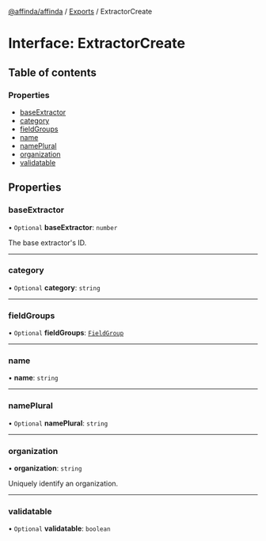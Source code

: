 [@affinda/affinda](../README.md) / [Exports](../modules.md) / ExtractorCreate

# Interface: ExtractorCreate

## Table of contents

### Properties

- [baseExtractor](ExtractorCreate.md#baseextractor)
- [category](ExtractorCreate.md#category)
- [fieldGroups](ExtractorCreate.md#fieldgroups)
- [name](ExtractorCreate.md#name)
- [namePlural](ExtractorCreate.md#nameplural)
- [organization](ExtractorCreate.md#organization)
- [validatable](ExtractorCreate.md#validatable)

## Properties

### baseExtractor

• `Optional` **baseExtractor**: `number`

The base extractor's ID.

___

### category

• `Optional` **category**: `string`

___

### fieldGroups

• `Optional` **fieldGroups**: [`FieldGroup`](FieldGroup.md)

___

### name

• **name**: `string`

___

### namePlural

• `Optional` **namePlural**: `string`

___

### organization

• **organization**: `string`

Uniquely identify an organization.

___

### validatable

• `Optional` **validatable**: `boolean`
